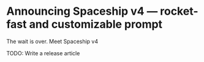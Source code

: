 # Announcing Spaceship v4 — rocket-fast and customizable prompt

The wait is over. Meet Spaceship v4

TODO: Write a release article
